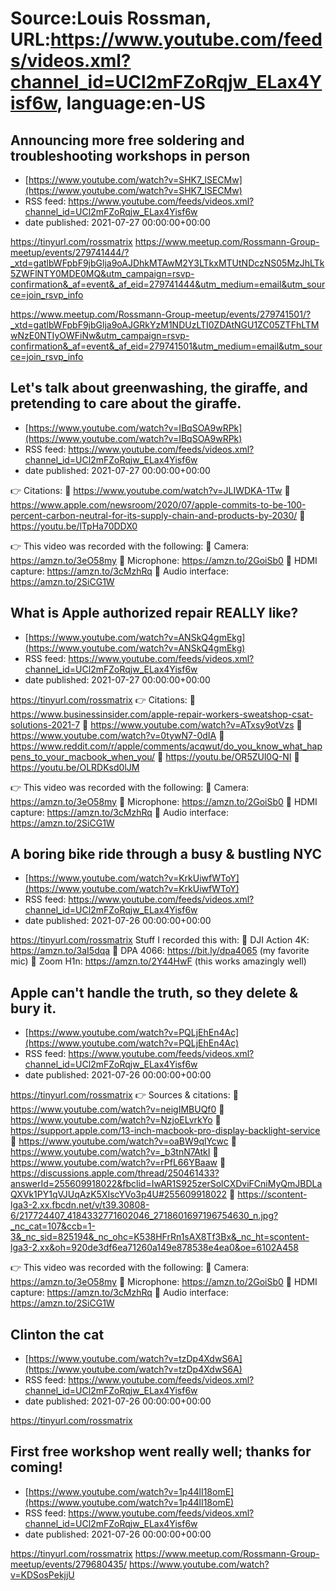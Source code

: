 # Source:Louis Rossman, URL:https://www.youtube.com/feeds/videos.xml?channel_id=UCl2mFZoRqjw_ELax4Yisf6w, language:en-US

## Announcing more free soldering and troubleshooting workshops in person
 - [https://www.youtube.com/watch?v=SHK7_lSECMw](https://www.youtube.com/watch?v=SHK7_lSECMw)
 - RSS feed: https://www.youtube.com/feeds/videos.xml?channel_id=UCl2mFZoRqjw_ELax4Yisf6w
 - date published: 2021-07-27 00:00:00+00:00

https://tinyurl.com/rossmatrix
https://www.meetup.com/Rossmann-Group-meetup/events/279741444/?_xtd=gatlbWFpbF9jbGlja9oAJDhkMTAwM2Y3LTkxMTUtNDczNS05MzJhLTk5ZWFlNTY0MDE0MQ&utm_campaign=rsvp-confirmation&_af=event&_af_eid=279741444&utm_medium=email&utm_source=join_rsvp_info

https://www.meetup.com/Rossmann-Group-meetup/events/279741501/?_xtd=gatlbWFpbF9jbGlja9oAJGRkYzM1NDUzLTI0ZDAtNGU1ZC05ZTFhLTMwNzE0NTIyOWFiNw&utm_campaign=rsvp-confirmation&_af=event&_af_eid=279741501&utm_medium=email&utm_source=join_rsvp_info

## Let's talk about greenwashing, the giraffe, and pretending to care about the giraffe.
 - [https://www.youtube.com/watch?v=IBqSOA9wRPk](https://www.youtube.com/watch?v=IBqSOA9wRPk)
 - RSS feed: https://www.youtube.com/feeds/videos.xml?channel_id=UCl2mFZoRqjw_ELax4Yisf6w
 - date published: 2021-07-27 00:00:00+00:00

👉 Citations:
🔵 https://www.youtube.com/watch?v=JLIWDKA-1Tw
🔵 https://www.apple.com/newsroom/2020/07/apple-commits-to-be-100-percent-carbon-neutral-for-its-supply-chain-and-products-by-2030/
🔵 https://youtu.be/lTpHa70DDX0

👉 This video was recorded with the following:
🔵 Camera: https://amzn.to/3eO58my
🔵 Microphone: https://amzn.to/2GoiSb0
🔵 HDMI capture: https://amzn.to/3cMzhRq
🔵 Audio interface: https://amzn.to/2SiCG1W

## What is Apple authorized repair REALLY like?
 - [https://www.youtube.com/watch?v=ANSkQ4gmEkg](https://www.youtube.com/watch?v=ANSkQ4gmEkg)
 - RSS feed: https://www.youtube.com/feeds/videos.xml?channel_id=UCl2mFZoRqjw_ELax4Yisf6w
 - date published: 2021-07-27 00:00:00+00:00

https://tinyurl.com/rossmatrix
👉 Citations:
🔵 https://www.businessinsider.com/apple-repair-workers-sweatshop-csat-solutions-2021-7
🔵 https://www.youtube.com/watch?v=ATxsy9otVzs
🔵 https://www.youtube.com/watch?v=0tywN7-0dIA
🔵 https://www.reddit.com/r/apple/comments/acqwut/do_you_know_what_happens_to_your_macbook_when_you/
🔵 https://youtu.be/OR5ZUl0Q-NI
🔵 https://youtu.be/OLRDKsd0lJM

👉 This video was recorded with the following:
🔵 Camera: https://amzn.to/3eO58my
🔵 Microphone: https://amzn.to/2GoiSb0
🔵 HDMI capture: https://amzn.to/3cMzhRq
🔵 Audio interface: https://amzn.to/2SiCG1W

## A boring bike ride through a busy & bustling NYC
 - [https://www.youtube.com/watch?v=KrkUiwfWToY](https://www.youtube.com/watch?v=KrkUiwfWToY)
 - RSS feed: https://www.youtube.com/feeds/videos.xml?channel_id=UCl2mFZoRqjw_ELax4Yisf6w
 - date published: 2021-07-26 00:00:00+00:00

https://tinyurl.com/rossmatrix
Stuff I recorded this with:
🔵 DJI Action 4K: https://amzn.to/3aI5dqa
🔵 DPA 4066: https://bit.ly/dpa4065 (my favorite mic)
🔵 Zoom H1n: https://amzn.to/2Y44HwF (this works amazingly well)

## Apple can't handle the truth, so they delete & bury it.
 - [https://www.youtube.com/watch?v=PQLjEhEn4Ac](https://www.youtube.com/watch?v=PQLjEhEn4Ac)
 - RSS feed: https://www.youtube.com/feeds/videos.xml?channel_id=UCl2mFZoRqjw_ELax4Yisf6w
 - date published: 2021-07-26 00:00:00+00:00

https://tinyurl.com/rossmatrix
👉 Sources & citations:
🔵 https://www.youtube.com/watch?v=neigIMBUQf0
🔵 https://www.youtube.com/watch?v=NzjoELvrkYo
🔵 https://support.apple.com/13-inch-macbook-pro-display-backlight-service
🔵 https://www.youtube.com/watch?v=oaBW9qlYcwc
🔵 https://www.youtube.com/watch?v=_b3tnN7AtkI
🔵 https://www.youtube.com/watch?v=rPfL66YBaaw
🔵 https://discussions.apple.com/thread/250461433?answerId=255609918022&fbclid=IwAR1S925zerSolCXDviFCniMyQmJBDLaQXVk1PY1qVJUqAzK5XIscYVo3p4U#255609918022
🔵 https://scontent-lga3-2.xx.fbcdn.net/v/t39.30808-6/217724407_4184332771602046_2718601697196754630_n.jpg?_nc_cat=107&ccb=1-3&_nc_sid=825194&_nc_ohc=K538HFrRn1sAX8Tf3Bx&_nc_ht=scontent-lga3-2.xx&oh=920de3df6ea71260a149e878538e4ea0&oe=6102A458

👉 This video was recorded with the following:
🔵 Camera: https://amzn.to/3eO58my
🔵 Microphone: https://amzn.to/2GoiSb0
🔵 HDMI capture: https://amzn.to/3cMzhRq
🔵 Audio interface: https://amzn.to/2SiCG1W

## Clinton the cat
 - [https://www.youtube.com/watch?v=tzDp4XdwS6A](https://www.youtube.com/watch?v=tzDp4XdwS6A)
 - RSS feed: https://www.youtube.com/feeds/videos.xml?channel_id=UCl2mFZoRqjw_ELax4Yisf6w
 - date published: 2021-07-26 00:00:00+00:00

https://tinyurl.com/rossmatrix

## First free workshop went really well; thanks for coming!
 - [https://www.youtube.com/watch?v=1p44lI18omE](https://www.youtube.com/watch?v=1p44lI18omE)
 - RSS feed: https://www.youtube.com/feeds/videos.xml?channel_id=UCl2mFZoRqjw_ELax4Yisf6w
 - date published: 2021-07-26 00:00:00+00:00

https://tinyurl.com/rossmatrix
https://www.meetup.com/Rossmann-Group-meetup/events/279680435/
https://www.youtube.com/watch?v=KDSosPekjjU

